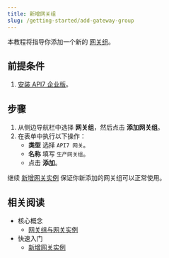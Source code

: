 ```yaml
---
title: 新增网关组
slug: /getting-started/add-gateway-group
---
```


本教程将指导你添加一个新的 [网关组](../key-concepts/gateway-groups.md)。

## 前提条件

1. [安装 API7 企业版](./install-api7-ee.md)。

## 步骤

1. 从侧边导航栏中选择 **网关组**，然后点击 **添加网关组**。
2. 在表单中执行以下操作：
   * **类型** 选择 `API7 网关`。
   * **名称** 填写 `生产网关组`。
   * 点击 **添加**。

继续 [新增网关实例](./add-gateway-instance.md) 保证你新添加的网关组可以正常使用。

## 相关阅读

* 核心概念
  * [网关组与网关实例](../key-concepts/gateway-groups.md)
* 快速入门
  * [新增网关实例](add-gateway-instance.md)

